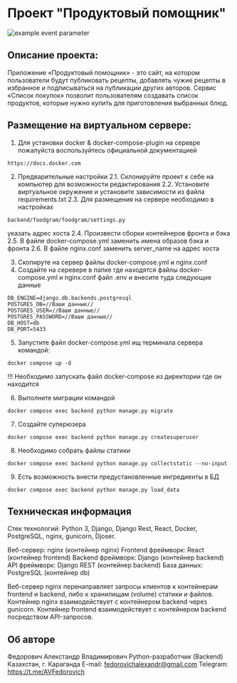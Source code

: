 # Проект "Продуктовый помощник"


![example event parameter](https://github.com/Aleksandr140590/foodgram-project-react/actions/workflows/foodgram_workflow.yml/badge.svg?event=push)


## Описание проекта:

Приложение «Продуктовый помощник» - это сайт, на котором пользователи будут публиковать рецепты, добавлять чужие рецепты в избранное и подписываться на публикации других авторов. Сервис «Список покупок» позволит пользователям создавать список продуктов, которые нужно купить для приготовления выбранных блюд. 


## Размещение на виртуальном сервере:

1. Для установки docker & docker-compose-plugin  на серевре пожалуйста воспользуйтесь официальной документацией
```
https://docs.docker.com
```
2. Предварительные настройки
2.1. Склонируйте проект к себе на компьютер для возможности редактирования
2.2. Установите виртуальное окружение и установите зависимости из файла requirements.txt
2.3. Для размещения на сервере необходимо в настройках 
```
backend/foodgram/foodgram/settings.py
```
указать адрес хоста
2.4. Произвести сборки контейнеров фронта и бэка
2.5. В файле docker-compose.yml заменить имена образов бэка и фронта
2.6. В файле nginx.conf заменить server_name на адрес хоста

3. Скопируте на сервер файлы docker-compose.yml и nginx.conf
4. Создайте на серевере в папке где находятся файлы docker-compose.yml и nginx.conf файл .env и внесите туда следующие данные
```
DB_ENGINE=django.db.backends.postgresql
POSTGRES_DB=//Ваши данные//
POSTGRES_USER=//Ваши данные//
POSTGRES_PASSWORD=//Ваши данные//
DB_HOST=db
DB_PORT=5433
```

5. Запустите файл docker-compose.yml ищ терминала сервера командой:
```
docker compose up -d 
```
!!! Необходимо запускать файл docker-compose из директории где он находится

6. Выполните миграции командой
```
docker compose exec backend python manage.py migrate
```

7. Создайте суперюзера
```
docker compose exec backend python manage.py createsuperuser
```
8. Необходимо собрать файлы статики
```
docker compose exec backend python manage.py collectstatic --no-input
```
9. Есть возможность внести предустановленные ингредиенты в БД
```
docker compose exec backend python manage.py load_data
```

## Техническая информация
Стек технологий: Python 3, Django, Django Rest, React, Docker, PostgreSQL, nginx, gunicorn, Djoser.

Веб-сервер: nginx (контейнер nginx)
Frontend фреймворк: React (контейнер frontend)
Backend фреймворк: Django (контейнер backend)
API фреймворк: Django REST (контейнер backend)
База данных: PostgreSQL (контейнер db)

Веб-сервер nginx перенаправляет запросы клиентов к контейнерам frontend и backend, либо к хранилищам (volume) статики и файлов.
Контейнер nginx взаимодействует с контейнером backend через gunicorn.
Контейнер frontend взаимодействует с контейнером backend посредством API-запросов.

## Об авторе
Федорович Алекстандр Владимирович
Python-разработчик (Backend)
Казахстан, г. Караганда
E-mail: fedorovichalexandr@gmail.com
Telegram: https://t.me/AVFedorovich

